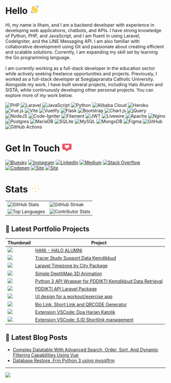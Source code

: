 # Hello <img alt="GIF" height="30px" width="30px" src="./wave-hello.gif" />
Hi, my name is Ilham, and I am a backend developer with experience in developing web applications, chatbots, and APIs. I have strong knowledge of Python, PHP, and JavaScript, and I am fluent in using Laravel, CodeIgniter, and the LINE Messaging API. I am also familiar with collaborative development using Git and passionate about creating efficient and scalable solutions. Currently, I am expanding my skill set by learning the Go programming language.<br><br>I am currently working as a full-stack developer in the education sector while actively seeking freelance opportunities and projects. Previously, I worked as a full-stack developer at Soegijapranata Catholic University. Alongside my work, I have built several projects, including Halo Alumni and SISTA, while continuously developing other personal projects. You can explore more of my work below.

![PHP](https://img.shields.io/badge/php-%23777BB4.svg?style=for-the-badge&logo=php&logoColor=white) ![Laravel](https://img.shields.io/badge/laravel-%23FF2D20.svg?style=for-the-badge&logo=laravel&logoColor=white) ![JavaScript](https://img.shields.io/badge/javascript-%23323330.svg?style=for-the-badge&logo=javascript&logoColor=%23F7DF1E) ![Python](https://img.shields.io/badge/python-3670A0?style=for-the-badge&logo=python&logoColor=ffdd54) ![Alibaba Cloud](https://img.shields.io/badge/AlibabaCloud-%23FF6701.svg?style=for-the-badge&logo=alibabacloud&logoColor=white) ![Heroku](https://img.shields.io/badge/heroku-%23430098.svg?style=for-the-badge&logo=heroku&logoColor=white) ![Vue.js](https://img.shields.io/badge/vue.js-%2335495e.svg?style=for-the-badge&logo=vuedotjs&logoColor=%234FC08D) ![Vite](https://img.shields.io/badge/vite-%23646CFF.svg?style=for-the-badge&logo=vite&logoColor=white) ![Vuetify](https://img.shields.io/badge/Vuetify-1867C0?style=for-the-badge&logo=vuetify&logoColor=AEDDFF) ![Flask](https://img.shields.io/badge/flask-%23000.svg?style=for-the-badge&logo=flask&logoColor=white) ![Bootstrap](https://img.shields.io/badge/bootstrap-%238511FA.svg?style=for-the-badge&logo=bootstrap&logoColor=white) ![Chart.js](https://img.shields.io/badge/chart.js-F5788D.svg?style=for-the-badge&logo=chart.js&logoColor=white) ![jQuery](https://img.shields.io/badge/jquery-%230769AD.svg?style=for-the-badge&logo=jquery&logoColor=white) ![NodeJS](https://img.shields.io/badge/node.js-6DA55F?style=for-the-badge&logo=node.js&logoColor=white) ![Code-Igniter](https://img.shields.io/badge/CodeIgniter-%23EF4223.svg?style=for-the-badge&logo=codeIgniter&logoColor=white) ![Filament](https://img.shields.io/badge/Filament-FFAA00?style=for-the-badge&logoColor=%23000000) ![JWT](https://img.shields.io/badge/JWT-black?style=for-the-badge&logo=JSON%20web%20tokens) ![Livewire](https://img.shields.io/badge/livewire-%234e56a6.svg?style=for-the-badge&logo=livewire&logoColor=white) ![Apache](https://img.shields.io/badge/apache-%23D42029.svg?style=for-the-badge&logo=apache&logoColor=white) ![Nginx](https://img.shields.io/badge/nginx-%23009639.svg?style=for-the-badge&logo=nginx&logoColor=white) ![Postgres](https://img.shields.io/badge/postgres-%23316192.svg?style=for-the-badge&logo=postgresql&logoColor=white) ![MariaDB](https://img.shields.io/badge/MariaDB-003545?style=for-the-badge&logo=mariadb&logoColor=white) ![SQLite](https://img.shields.io/badge/sqlite-%2307405e.svg?style=for-the-badge&logo=sqlite&logoColor=white) ![MySQL](https://img.shields.io/badge/mysql-4479A1.svg?style=for-the-badge&logo=mysql&logoColor=white) ![MongoDB](https://img.shields.io/badge/MongoDB-%234ea94b.svg?style=for-the-badge&logo=mongodb&logoColor=white) ![Figma](https://img.shields.io/badge/figma-%23F24E1E.svg?style=for-the-badge&logo=figma&logoColor=white) ![GitHub](https://img.shields.io/badge/github-%23121011.svg?style=for-the-badge&logo=github&logoColor=white) ![GitHub Actions](https://img.shields.io/badge/github%20actions-%232671E5.svg?style=for-the-badge&logo=githubactions&logoColor=white)

# Get In Touch <img alt="GIF" height="30px" width="30px" src="./love.gif" />
[![Bluesky](https://img.shields.io/badge/bluesky-0285FF?style=for-the-badge&logo=bluesky&logoColor=%23FFFFFF)](https://bsky.app/profile/ilhamriski.com) [![Instagram](https://img.shields.io/badge/Instagram-%23E4405F.svg?style=for-the-badge&logo=Instagram&logoColor=white)](https://instagram.com/ilhamriski) [![LinkedIn](https://img.shields.io/badge/LinkedIn-%230077B5.svg?style=for-the-badge&logo=linkedin&logoColor=white)](https://linkedin.com/in/ilhamriski) [![Medium](https://img.shields.io/badge/Medium-12100E?style=for-the-badge&logo=medium&logoColor=white)](https://medium.com/@@ilhamrisky21) [![Stack Overflow](https://img.shields.io/badge/-Stackoverflow-FE7A16?style=for-the-badge&logo=stack-overflow&logoColor=white)](https://stackoverflow.com/users/9066885) [![Codepen](https://img.shields.io/badge/Codepen-000000?style=for-the-badge&logo=codepen&logoColor=white)](https://codepen.io/ilhamrisky) [![Site](https://img.shields.io/badge/Portofolio-Page-2ea44f?style=for-the-badge)](https://ilhamriski.com/) [![Site](https://img.shields.io/badge/CV-Page-2ea44f?style=for-the-badge)](https://unika.id/ilham)

# Stats <img alt="GIF" height="30px" width="30px" src="./stars-twinkle.gif" />
<table>
  <tr>
    <td><img src="https://github-readme-stats.vercel.app/api?username=ilhamrisky&theme=shadow_blue&hide_border=false&include_all_commits=true&count_private=true" alt="GitHub Stats"/></td>
    <td><img src="https://github-readme-streak-stats.herokuapp.com/?user=ilhamrisky&theme=shadow_blue&hide_border=false" alt="GitHub Streak"/></td>
  </tr>
  <tr>
    <td><img src="https://github-readme-stats.vercel.app/api/top-langs/?username=ilhamrisky&theme=shadow_blue&hide_border=false&include_all_commits=true&count_private=true&layout=compact" alt="Top Languages"/></td>
    <td><img src="https://github-contributor-stats.vercel.app/api?username=ilhamrisky&limit=5&theme=shadow_blue&combine_all_yearly_contributions=true" alt="Contributor Stats"/></td>
  </tr>
</table>

<!-- CONTENT-SECTION:START -->
## 🎨 Latest Portfolio Projects

| Thumbnail | Project |
|-----------|---------|
| <img src="https://ilhamriski.com/ilham_content/uploads/2024/05/Screenshot-2024-10-14-134816-1024x387.png" width="100"> | <a href="https://ilhamriski.com/halo-alumni" target="_blank">HANI - HALO ALUMNI</a> |
| <img src="https://ilhamriski.com/ilham_content/uploads/2024/05/Screenshot-2024-10-14-134500-1024x495.png" width="100"> | <a href="https://ilhamriski.com/tracer-study" target="_blank">Tracer Study Support Data Kemdikbud</a> |
| <img src="https://ilhamriski.com/ilham_content/uploads/2024/10/1725586962250.jpg" width="100"> | <a href="https://ilhamriski.com/laravel-timezone-by-city-package" target="_blank">Laravel Timezone by City Package</a> |
| <img src="https://ilhamriski.com/ilham_content/uploads/2024/10/screen.png" width="100"> | <a href="https://ilhamriski.com/simple-depthmap-3d-animation" target="_blank">Simple DepthMap 3D Animation</a> |
| <img src="https://ilhamriski.com/ilham_content/uploads/2024/10/1725586962250.jpg" width="100"> | <a href="https://ilhamriski.com/python-3-api-wrapper-for-pddikti-kemdikbud-data-retrieval" target="_blank">Python 3 API Wrapper for PDDIKTI Kemdikbud Data Retrieval</a> |
| <img src="https://ilhamriski.com/ilham_content/uploads/2024/10/1725586962250.jpg" width="100"> | <a href="https://ilhamriski.com/pddikti-api-laravel-package" target="_blank">PDDIKTI API Laravel Package</a> |
| <img src="https://ilhamriski.com/ilham_content/uploads/2024/10/1712977224188.jpg" width="100"> | <a href="https://ilhamriski.com/ui-design-for-a-workout-exercise-app" target="_blank">UI design for a workout/exercise app</a> |
| <img src="https://ilhamriski.com/ilham_content/uploads/2024/10/Admin-Dashboard-Soegijapranata-Catholic-University-ShortLink.png" width="100"> | <a href="https://ilhamriski.com/bio-link-short-link-and-qrcode-generator" target="_blank">Bio Link, Short Link and QRCODE Generator</a> |
| <img src="https://ilhamriski.com/ilham_content/uploads/2024/10/1725586962250.jpg" width="100"> | <a href="https://ilhamriski.com/extension-vscode-doa-harian-katolik" target="_blank">Extension VSCode: Doa Harian Katolik</a> |
| <img src="https://ilhamriski.com/ilham_content/uploads/2024/12/Screenshot-2024-12-16-115115-1024x528.png" width="100"> | <a href="https://ilhamriski.com/extension-vscode-s-id-shortlink-management" target="_blank">Extension VSCode: S.ID Shortlink management</a> |
<!-- CONTENT-SECTION:END -->

## 📖 Latest Blog Posts
<!-- BLOG-POST-LIST:START -->
- [Complex Datatable With Advanced Search, Order, Sort, And Dynamic Filtering Capabilities Using Vue](https://ilhamriski.com/complex-datatable-with-advanced-search-order-sort-and-dynamic-filtering-capabilities-using-vue/?utm_source=rss&utm_medium=rss&utm_campaign=complex-datatable-with-advanced-search-order-sort-and-dynamic-filtering-capabilities-using-vue)
- [Database Restore .Frm Python 3 using mysqlfrm](https://ilhamriski.com/database-restore-frm-python-3-using-mysqlfrm/?utm_source=rss&utm_medium=rss&utm_campaign=database-restore-frm-python-3-using-mysqlfrm)
<!-- BLOG-POST-LIST:END -->

---
[![](https://visitcount.itsvg.in/api?id=ilhamrisky&icon=0&color=0)](https://visitcount.itsvg.in)
